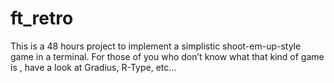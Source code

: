 # ft_retro
This is a 48 hours project to implement a simplistic shoot-em-up-style game in a terminal. For those of you who don’t know what that kind of game is , have a look at Gradius, R-Type, etc...
